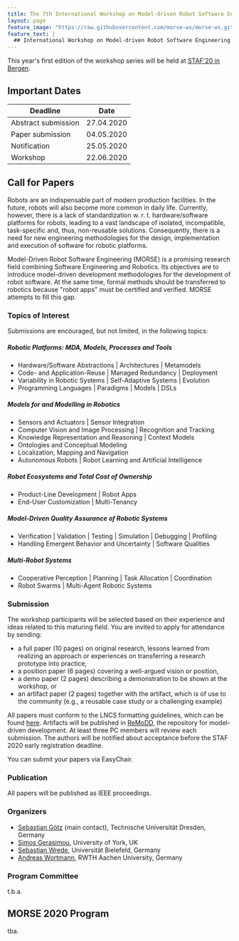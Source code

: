 ```yaml
---
title: The 7th International Workshop on Model-driven Robot Software Engineering at STAF'20
layout: page
feature_image: "https://raw.githubusercontent.com/morse-ws/morse-ws.github.io/master/images/kitchen.png"
feature_text: |
  ## International Workshop on Model-driven Robot Software Engineering (MORSE)
---
```


This year's first edition of the workshop series will be held at [STAF'20 in Bergen](https://staf2020.hvl.no/).

## Important Dates

| Deadline | Date |
|---------------------|------------|
| Abstract submission | 27.04.2020 |
| Paper submission    | 04.05.2020 |
| Notification        | 25.05.2020 |
| Workshop            | 22.06.2020 |

## Call for Papers

Robots are an indispensable part of modern production facilities. In the future, robots will also become more common in daily life. Currently, however, there is a lack of standardization w. r. t. hardware/software platforms for robots, leading to a vast landscape of isolated, incompatible, task-specific and, thus, non-reusable solutions. Consequently, there is a need for new engineering methodologies for the design, implementation and execution of software for robotic platforms.

Model-Driven Robot Software Engineering (MORSE) is a promising research field combining Software Engineering and Robotics. Its objectives are to introduce model-driven development methodologies for the development of robot software. At the same time, formal methods should be transferred to robotics because "robot apps" must be certified and verified. MORSE attempts to fill this gap. 

### Topics of Interest

Submissions are encouraged, but not limited, in the following topics:

##### Robotic Platforms: MDA, Models, Processes and Tools
  - Hardware/Software Abstractions &#124; Architectures &#124; Metamodels
  - Code- and Application-Reuse &#124; Managed Redundancy &#124; Deployment
  - Variability in Robotic Systems &#124; Self-Adaptive Systems &#124; Evolution
  - Programming Languages &#124; Paradigms &#124; Models &#124; DSLs 

##### Models for and Modelling in Robotics
  - Sensors and Actuators &#124; Sensor Integration
  - Computer Vision and Image Processing &#124; Recognition and Tracking
  - Knowledge Representation and Reasoning &#124; Context Models
  - Ontologies and Conceptual Modeling
  - Localization, Mapping and Navigation
  - Autonomous Robots &#124; Robot Learning and Artificial Intelligence 

##### Robot Ecosystems and Total Cost of Ownership
  - Product-Line Development &#124; Robot Apps
  - End-User Customization &#124; Multi-Tenancy 

##### Model-Driven Quality Assurance of Robotic Systems
  - Verification &#124; Validation &#124; Testing &#124; Simulation &#124; Debugging &#124; Profiling
  - Handling Emergent Behavior and Uncertainty &#124; Software Qualities 

##### Multi-Robot Systems
  - Cooperative Perception &#124; Planning &#124; Task Allocation &#124; Coordination
  - Robot Swarms &#124; Multi-Agent Robotic Systems 
  
### Submission

The workshop participants will be selected based on their experience and ideas related to this maturing field. You are invited to apply for attendance by sending:

* a full paper (10 pages) on original research, lessons learned from realizing an approach or experiences on transferring a research prototype into practice,
* a position paper (6 pages) covering a well-argued vision or position,
* a demo paper (2 pages) describing a demonstration to be shown at the workshop, or
* an artifact paper (2 pages) together with the artifact, which is of use to the community (e.g., a reusable case study or a challenging example) 

All papers must conform to the LNCS formatting guidelines, which can be found [here](https://www.springer.com/de/it-informatik/lncs/conference-proceedings-guidelines). Artifacts will be published in [ReMoDD](http://www.remodd.org), the repository for model-driven development. At least three PC members will review each submission. The authors will be notified about acceptance before the STAF 2020 early registration deadline.

You can submit your papers via EasyChair.

### Publication

All papers will be published as IEEE proceedings.

### Organizers

- [Sebastian Götz](http://st.inf.tu-dresden.de/sgoetz/) (main contact), Technische Universität Dresden, Germany
- [Simos Gerasimou](http://www-users.cs.york.ac.uk/simos/), University of York, UK
- [Sebastian Wrede](https://www.cor-lab.de/swrede), Universität Bielefeld, Germany
- [Andreas Wortmann](https://www.se-rwth.de/staff/wortmann/), RWTH Aachen University, Germany

### Program Committee

t.b.a.

##  MORSE 2020 Program

tba.
